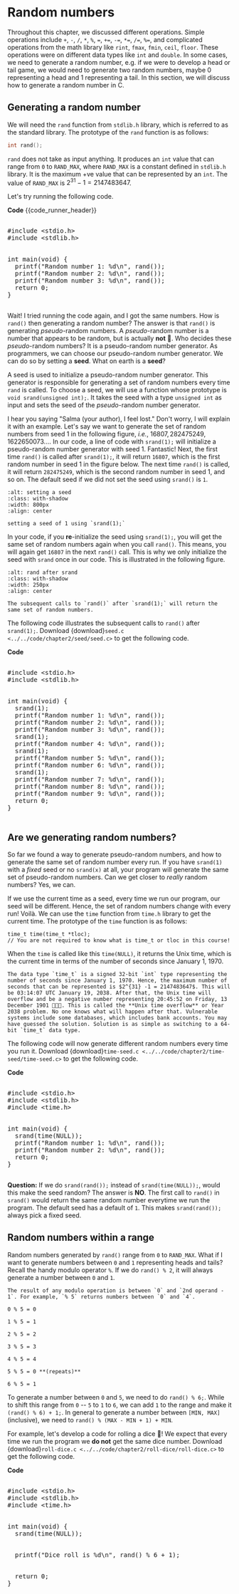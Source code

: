 # Random numbers

Throughout this chapter, we discussed different operations. Simple operations include `+`, `-`, `/`, `*`, `%`, `=`, `+=`, `-=`, `*=`, `/=`, `%=`, and complicated operations from the math library like `rint`, `fmax`, `fmin`, `ceil`, `floor`. These operations were on different data types like `int` and `double`. In some cases, we need to generate a random number, e.g. if we were to develop a head or tail game, we would need to generate two random numbers, maybe $0$ representing a head and $1$ representing a tail. In this section, we will discuss how to generate a random number in C.

## Generating a random number

We will need the `rand` function from `stdlib.h` library, which is referred to as the standard library. The prototype of the `rand` function is as follows:

```c
int rand();
```

`rand` does not take as input anything. It produces an `int` value that can range from `0` to `RAND_MAX`, where `RAND_MAX` is a constant defined in `stdlib.h` library. It is the maximum +ve value that can be represented by an `int`. The value of `RAND_MAX` is $2^{31} - 1 = 2147483647$.

Let's try running the following code.

**Code**
{{code_runner_header}}
<pre class="code-runner-wrapper">
<code-runner language="c" output="Random number 1: 1804289383
Random number 2: 846930886
Random number 3: 1681692777">
&#35;include &lt;stdio.h&gt;
&#35;include &lt;stdlib.h&gt;
<br>
int main(void) {
  printf("Random number 1: %d\n", rand());
  printf("Random number 2: %d\n", rand());
  printf("Random number 3: %d\n", rand());
  return 0;
}
</code-runner>
</pre>

<!-- **Output**

<pre>
Random number 1: 16807
Random number 2: 282475249
Random number 3: 1622650073
</pre>  -->

Wait! I tried running the code again, and I got the same numbers. How is `rand()` then generating a random number? The answer is that `rand()` is generating *pseudo*-random numbers. A *pseudo*-random number is a number that appears to be random, but is actually **not** 🤯. Who decides these *pseudo*-random numbers? It is a pseudo-random number generator. As programmers, we can choose our pseudo-random number generator. We can do so by setting a **seed**. What on earth is a **seed**?

A seed is used to initialize a pseudo-random number generator. This generator is responsible for generating a set of random numbers every time `rand` is called. To choose a seed, we will use a function whose prototype is `void srand(unsigned int);`. It takes the seed with a type `unsigned int` as input and sets the seed of the *pseudo*-random number generator. 

I hear you saying "Salma (your author), I feel lost." Don't worry, I will explain it with an example. Let's say we want to generate the set of random numbers from seed 1 in the following figure, *i.e.*, $16807, 282475249, 1622650073 ...$. In our code, a line of code with `srand(1);` will initialize a pseudo-random number generator with seed 1. Fantastic! Next, the first time `rand()` is called after `srand(1);`, it will return `16807`, which is the first random number in seed 1 in the figure below. The next time `rand()` is called, it will return `282475249`, which is the second random number in seed 1, and so on. The default seed if we did not set the seed using `srand()` is `1`.

```{figure} ./images/setting-a-seed.png
:alt: setting a seed
:class: with-shadow
:width: 800px
:align: center

setting a seed of 1 using `srand(1);`
```

In your code, if you **re**-initialize the seed using `srand(1);`, you will get the same set of random numbers again when you call `rand()`. This means, you will again get `16807` in the next `rand()` call. This is why we only initialize the seed with `srand` once in our code. This is illustrated in the following figure.

```{figure} ./images/rand-after-srand.png
:alt: rand after srand
:class: with-shadow
:width: 250px
:align: center

The subsequent calls to `rand()` after `srand(1);` will return the same set of random numbers.
```

The following code illustrates the subsequent calls to `rand()` after `srand(1);`. Download {download}`seed.c <../../code/chapter2/seed/seed.c>` to get the following code.

**Code**
<pre class="code-runner-wrapper">
<code-runner language="c" output="Random number 1: 16807
Random number 2: 282475249
Random number 3: 1622650073
Random number 4: 16807
Random number 5: 16807
Random number 6: 282475249
Random number 7: 16807
Random number 8: 282475249
Random number 9: 1622650073">
&#35;include &lt;stdio.h&gt;
&#35;include &lt;stdlib.h&gt;
<br>
int main(void) {
  srand(1);
  printf("Random number 1: %d\n", rand());
  printf("Random number 2: %d\n", rand());
  printf("Random number 3: %d\n", rand());
  srand(1);
  printf("Random number 4: %d\n", rand());
  srand(1);
  printf("Random number 5: %d\n", rand());
  printf("Random number 6: %d\n", rand());
  srand(1);
  printf("Random number 7: %d\n", rand());
  printf("Random number 8: %d\n", rand());
  printf("Random number 9: %d\n", rand());
  return 0;
}
</code-runner>
</pre>

<!-- **Output**
<pre>
Random number 1: 16807
Random number 2: 282475249
Random number 3: 1622650073
Random number 4: 16807
Random number 5: 16807
Random number 6: 282475249
Random number 7: 16807
Random number 8: 282475249
Random number 9: 1622650073
</pre> -->

## Are we generating random numbers?

So far we found a way to generate pseudo-random numbers, and how to generate the same set of random number every run. If you have `srand(1)` with a *fixed* seed or no `srand(x)` at all, your program will generate the same set of pseudo-random numbers. Can we get closer to *really* random numbers? Yes, we can. 

If we use the current time as a seed, every time we run our program, our seed will be different. Hence, the set of random numbers change with every run! Voilà. We can use the `time` function from `time.h` library to get the current time. The prototype of the `time` function is as follows:

```{code-block} c
time_t time(time_t *tloc);
// You are not required to know what is time_t or tloc in this course!
```

When the `time` is called like this `time(NULL)`, it returns the Unix time, which is the current time in terms of the number of seconds since January 1, 1970.

```{admonition} Fun fact 😎
The data type `time_t` is a signed 32-bit `int` type representing the number of seconds since January 1, 1970. Hence, the maximum number of seconds that can be represented is $2^{31} -1 = 2147483647$. This will be 03:14:07 UTC January 19, 2038. After that, the Unix time will overflow and be a negative number representing 20:45:52 on Friday, 13 December 1901 🤯😵‍💫. This is called the **Unix time overflow** or Year 2038 problem. No one knows what will happen after that. Vulnerable systems include some databases, which includes bank accounts. You may have guessed the solution. Solution is as simple as switching to a 64-bit `time_t` data type.
```

The following code will now generate different random numbers every time you run it. Download {download}`time-seed.c <../../code/chapter2/time-seed/time-seed.c>` to get the following code.

**Code**
<pre class="code-runner-wrapper">
<code-runner language="c" output="Random number 1: 1783039037
Random number 2: 1550284621">
&#35;include &lt;stdio.h&gt;
&#35;include &lt;stdlib.h&gt;
&#35;include &lt;time.h&gt;
<br>
int main(void) {
  srand(time(NULL));
  printf("Random number 1: %d\n", rand());
  printf("Random number 2: %d\n", rand());
  return 0;
}
</code-runner>
</pre>

<!-- **Potential Output**
<pre>
Random number 1: 1783039037
Random number 2: 1550284621
</pre> -->

**Question:** If we do `srand(rand());` instead of `srand(time(NULL));`, would this make the seed random? The answer is **NO**. The first call to `rand()` in `srand()` would return the same random number everytime we run the program. The default seed has a default of `1`. This makes `srand(rand());` always pick a fixed seed.

## Random numbers within a range

Random numbers generated by `rand()` range from `0` to `RAND_MAX`. What if I want to generate numbers between `0` and `1` representing heads and tails? Recall the handy modulo operator `%`. If we do `rand() % 2`, it will always generate a number between `0` and `1`.

```{admonition} Remember!
The result of any modulo operation is between `0` and `2nd operand - 1`. For example, `% 5` returns numbers between `0` and `4`.

0 % 5 = 0

1 % 5 = 1

2 % 5 = 2

3 % 5 = 3

4 % 5 = 4

5 % 5 = 0 **(repeats)**

6 % 5 = 1 
```

To generate a number between `0` and `5`, we need to do `rand() % 6;`. While to shift this range from `0` -- `5` to `1` to `6`, we can add `1` to the range and make it `(rand() % 6) + 1;`. In general to generate a number between `[MIN, MAX]` (inclusive), we need to `rand() % (MAX - MIN + 1) + MIN`.

For example, let's develop a code for rolling a dice 🎲! We expect that every time we run the program we **do not** get the same dice number. Download {download}`roll-dice.c <../../code/chapter2/roll-dice/roll-dice.c>` to get the following code.

**Code**
<pre class="code-runner-wrapper">
<code-runner language="c" output="Dice roll is 3">
&#35;include &lt;stdio.h&gt;
&#35;include &lt;stdlib.h&gt;
&#35;include &lt;time.h&gt;
<br>
int main(void) {
  srand(time(NULL));
<br>
  printf("Dice roll is %d\n", rand() % 6 + 1);
<br>
  return 0;
}
</code-runner>
</pre>

<!-- **Potential output**
<pre>
Dice roll is 3
</pre> -->